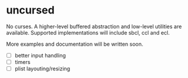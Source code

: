 # uncursed

No curses.
A higher-level buffered abstraction and low-level utilities are available. Supported implementations will include sbcl, ccl and ecl.

More examples and documentation will be written soon.

- [ ] better input handling
- [ ] timers
- [ ] plist layouting/resizing

